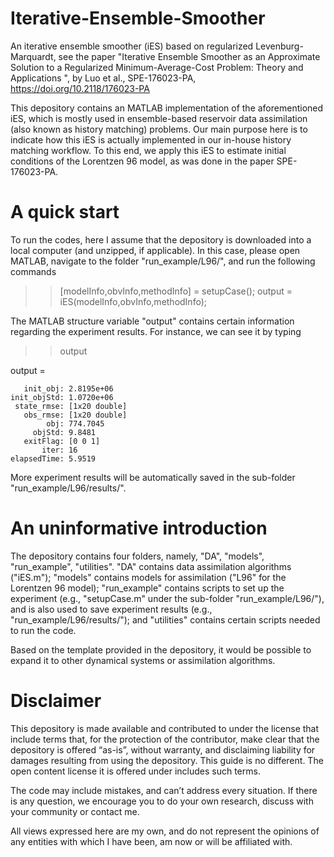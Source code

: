 # Iterative-Ensemble-Smoother
An iterative ensemble smoother (iES) based on regularized Levenburg-Marquardt, see the paper "Iterative Ensemble Smoother as an Approximate Solution to a Regularized Minimum-Average-Cost Problem: Theory and Applications ", by Luo et al., SPE-176023-PA, https://doi.org/10.2118/176023-PA

This depository contains an MATLAB implementation of the aforementioned iES, which is mostly used in ensemble-based reservoir data assimilation (also known as history matching) problems. Our main purpose here is to indicate how this iES is actually implemented in our in-house history matching workflow. To this end, we apply this iES to estimate initial conditions of the Lorentzen 96 model, as was done in the paper SPE-176023-PA.  

# A quick start
To run the codes, here I assume that the depository is downloaded into a local computer (and unzipped, if applicable). In this case, please open MATLAB, navigate to the folder "run_example/L96/", and run the following commands

>> [modelInfo,obvInfo,methodInfo] = setupCase();
>> output = iES(modelInfo,obvInfo,methodInfo);

The MATLAB structure variable "output" contains certain information regarding the experiment results. For instance, we can see it by typing

>> output

output = 

       init_obj: 2.8195e+06
    init_objStd: 1.0720e+06
     state_rmse: [1x20 double]
       obs_rmse: [1x20 double]
            obj: 774.7045
         objStd: 9.8481
       exitFlag: [0 0 1]
           iter: 16
    elapsedTime: 5.9519

More experiment results will be automatically saved in the sub-folder "run_example/L96/results/".

# An uninformative introduction
The depository contains four folders, namely, "DA", "models", "run_example", "utilities". "DA" contains data assimilation algorithms ("iES.m"); "models" contains models for assimilation ("L96" for the Lorentzen 96 model); "run_example" contains scripts to set up the experiment (e.g., "setupCase.m" under the sub-folder "run_example/L96/"), and is also used to save experiment results (e.g., "run_example/L96/results/"); and "utilities" contains certain scripts needed to run the code.

Based on the template provided in the depository, it would be possible to expand it to other dynamical systems or assimilation algorithms. 

# Disclaimer
This depository is made available and contributed to under the license that include terms that, for the protection of the contributor, make clear that the depository is offered “as-is”, without warranty, and disclaiming liability for damages resulting from using the depository. This guide is no different. The open content license it is offered under includes such terms.

The code may include mistakes, and can’t address every situation. If there is any question, we encourage you to do your own research, discuss with your community or contact me. 

All views expressed here are my own, and do not represent the opinions of any entities with which I have been, am now or will be affiliated with. 
